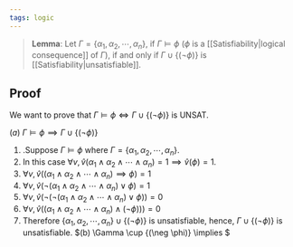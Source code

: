 ```yaml
---
tags: logic
---
```


>**Lemma**: Let $\Gamma = \{\alpha_{1},\alpha_{2},\cdots,\alpha_{n}\}$, if $\Gamma \vDash \phi$ ($\phi$ is a [[Satisfiability|logical consequence]] of $\Gamma$), if and only if $\Gamma \cup \{(\neg \phi)\}$ is [[Satisfiability|unsatisfiable]].

## Proof
We want to prove that $\Gamma \vDash \phi \iff \Gamma \cup \{(\neg \phi)\}$ is UNSAT.

$(a)$ $\Gamma \vDash \phi \implies \Gamma \cup \{(\neg \phi)\}$
1. .Suppose $\Gamma \vDash \phi$ where $\Gamma = \{\alpha_{1},\alpha_{2},\cdots,\alpha_{n}\}.$
2. In this case $\forall v, \, \hat{v}(\alpha_{1}\land\alpha_{2}\land\cdots\land\alpha_{n})=1 \implies \hat{v}(\phi)= 1$.
3. $\forall v, \, \hat{v}((\alpha_{1}\land\alpha_{2}\land \cdots\land \alpha_{n}) \implies \phi) =1$
4. $\forall v, \, \hat{v}(\neg(\alpha_{1}\land\alpha_{2}\land \cdots\land \alpha_{n}) \lor \phi)=1$
5. $\forall v, \, \hat{v}(\neg(\neg(\alpha_{1}\land\alpha_{2}\land \cdots\land \alpha_{n}) \lor \phi))=0$ 
6. $\forall v, \, \hat{v}((\alpha_{1}\land\alpha_{2}\land \cdots\land \alpha_{n}) \land (\neg\phi)))=0$  
7. Therefore $\{\alpha_{1}, \alpha_{2},\cdots,\alpha_{n}\} \cup \{(\neg \phi)\}$ is unsatisfiable, hence, $\Gamma \cup \{(\neg \phi)\}$ is unsatisfiable.
$(b) \Gamma \cup \{(\neg \phi)\} \implies $